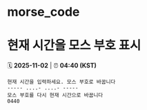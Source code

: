 # morse_code
# 현재 시간을 모스 부호 표시
<!-- MORSE_TIME_START -->
🗓️ **2025-11-02** | ⏰ **04:40 (KST)**

```
현재 시간을 입력하세요. 모스 부호로 바꿉니다
----- ....- ....- -----
모스 부호를 다시 현재 시간으로 바꿉니다
0440
```
<!-- MORSE_TIME_END -->
